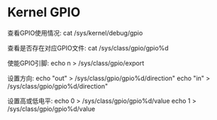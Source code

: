 # Kernel GPIO

查看GPIO使用情况:
cat /sys/kernel/debug/gpio

查看是否存在对应GPIO文件:
cat /sys/class/gpio/gpio%d

使能GPIO引脚:
echo n > /sys/class/gpio/export

设置方向:
echo \"out\" > /sys/class/gpio/gpio%d/direction\"
echo \"in\" > /sys/class/gpio/gpio%d/direction\"

设置高或低电平:
echo 0 > /sys/class/gpio/gpio%d/value
echo 1 > /sys/class/gpio/gpio%d/value
